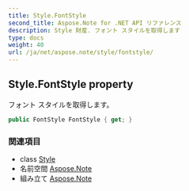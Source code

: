 ```yaml
---
title: Style.FontStyle
second_title: Aspose.Note for .NET API リファレンス
description: Style 財産. フォント スタイルを取得します
type: docs
weight: 40
url: /ja/net/aspose.note/style/fontstyle/
---
```

## Style.FontStyle property

フォント スタイルを取得します。

```csharp
public FontStyle FontStyle { get; }
```

### 関連項目

* class [Style](../)
* 名前空間 [Aspose.Note](../../style/)
* 組み立て [Aspose.Note](../../../)


